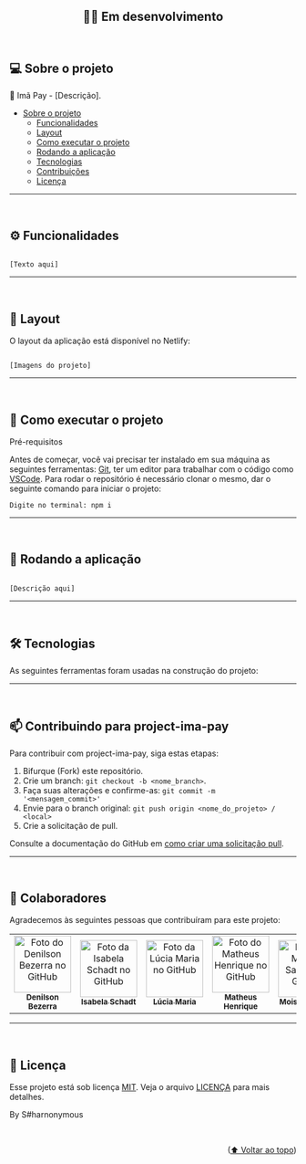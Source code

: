 <a name="readme-top"></a>


<h2 align="center">🚧🚀 Em desenvolvimento</h2>

<br />

## 💻 Sobre o projeto

💪 Imã Pay - [Descrição].

<!--ts-->

- [Sobre o projeto](#-sobre-o-projeto)
  - [Funcionalidades](#%EF%B8%8F-funcionalidades)
  - [Layout](#-layout)
  - [Como executar o projeto](#-como-executar-o-projeto)
  - [Rodando a aplicação](#-rodando-a-aplicação)
  - [Tecnologias](#-tecnologias)
  - [Contribuições](#-contribuições)
  - [Licença](#-licença)
  <!--te-->

---

<br />

## ⚙️ Funcionalidades

```

[Texto aqui]

```

---

<br />

## 🎨 Layout

O layout da aplicação está disponível no Netlify:

```

[Imagens do projeto]

```

---

<br />

## 🚀 Como executar o projeto

Pré-requisitos

Antes de começar, você vai precisar ter instalado em sua máquina as seguintes ferramentas:
[Git](https://git-scm.com), ter um editor para trabalhar com o código como [VSCode](https://code.visualstudio.com/).
Para rodar o repositório é necessário clonar o mesmo, dar o seguinte comando para iniciar o projeto:
```
Digite no terminal: npm i
```

---

<br />

## 🧭 Rodando a aplicação

```

[Descrição aqui]

```

---

<br />

## 🛠 Tecnologias

As seguintes ferramentas foram usadas na construção do projeto:

---

<br />

## 📫 Contribuindo para project-ima-pay

<!---separado--->
Para contribuir com project-ima-pay, siga estas etapas:

1. Bifurque (Fork) este repositório.
2. Crie um branch: `git checkout -b <nome_branch>`.
3. Faça suas alterações e confirme-as: `git commit -m '<mensagem_commit>'`
4. Envie para o branch original: `git push origin <nome_do_projeto> / <local>`
5. Crie a solicitação de pull.


Consulte a documentação do GitHub em [como criar uma solicitação pull](https://help.github.com/en/github/collaborating-with-issues-and-pull-requests/creating-a-pull-request).

---

<br />

## 🤝 Colaboradores

Agradecemos às seguintes pessoas que contribuíram para este projeto:

<table>
  <tr>
    <td align="center">
      <a href="#">
        <img src="https://avatars.githubusercontent.com/u/97971798?v=4" width="100px;" alt="Foto do Denilson Bezerra no GitHub"/><br>
        <sub>
          <b>Denilson Bezerra</b>
        </sub>
      </a>
    </td>
    <td align="center">
      <a href="#">
        <img src="https://avatars.githubusercontent.com/u/116990892?v=4" width="100px;" alt="Foto da Isabela Schadt no GitHub"/><br>
        <sub>
          <b>Isabela Schadt</b>
        </sub>
      </a>
    </td>
    <td align="center">
      <a href="#">
        <img src="https://avatars.githubusercontent.com/u/113800812?v=4" width="100px;" alt="Foto da Lúcia Maria no GitHub"/><br>
        <sub>
          <b>Lúcia Maria</b>
        </sub>
      </a>
    </td>
    <td align="center">
      <a href="#">
        <img src="https://avatars.githubusercontent.com/u/115824012?v=4" width="100px;" alt="Foto do Matheus Henrique no GitHub"/><br>
        <sub>
          <b>Matheus Henrique</b>
        </sub>
      </a>
    </td>
    <td align="center">
      <a href="#">
        <img src="https://avatars.githubusercontent.com/u/72143562?v=4" width="100px;" alt="Foto do Moises Santos no GitHub"/><br>
        <sub>
          <b>Moises Santos</b>
        </sub>
      </a>
    </td>
    <td align="center">
      <a href="#">
        <img src="https://avatars.githubusercontent.com/u/98282656?v=4" width="100px;" alt="Foto do Rafael Santos no GitHub"/><br>
        <sub>
          <b>Rafael Santos</b>
        </sub>
      </a>
    </td>
    <td align="center">
      <a href="#">
        <img src="https://avatars.githubusercontent.com/u/52933778?v=4" width="100px;" alt="Foto do Rafael Moreira no GitHub"/><br>
        <sub>
          <b>Rafael Moreira</b>
        </sub>
      </a>
    </td>
  </tr>
</table>

---

<br />

## 📝 Licença

Esse projeto está sob licença [MIT](https://github.com/RafaeltiMoreira/sharnonymous-bank-ima/blob/main/LICENSE). Veja o arquivo [LICENÇA](LICENSE.md) para mais detalhes.

By S#harnonymous

<br />

<p align="right">(<a href="#readme-top">⬆ Voltar ao topo</a>)</p>
